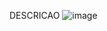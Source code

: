 DESCRICAO
![image](https://user-images.githubusercontent.com/74800062/200199318-aa00eb3d-4f06-4f6a-9f78-15abf065886e.png)
